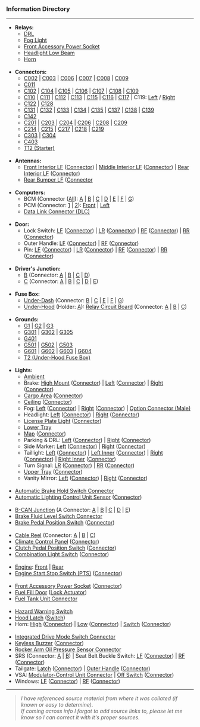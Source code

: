 ### Information Directory ###
---
* **Relays:**
  * [DRL]((Relay)%20DRL.pdf)
  * [Fog Light]((Relay)%20Fog%20Light.pdf)
  * [Front Accessory Power Socket]((Relay)%20Front%20Accessory%20Power%20Socket.pdf)
  * [Headlight Low Beam]((Relay)%20Headlight%20Low%20Beam.pdf)
  * [Horn]((Relay)%20Horn.pdf) <br><br>
* **Connectors:**
  * [C002](Connector%20C002.pdf) | [C003](Connector%20C003.pdf) | [C006](Connector%20C006.pdf) | [C007](Connector%20C007.pdf) | [C008](Connector%20C008.pdf) | [C009](Connector%20C009.pdf)
  * [C011](Connector%20C011.pdf)
  * [C102](Connector%20C102.pdf) | [C104](Connector%20C104.pdf) | [C105](Connector%20C105.pdf) | [C106](Connector%20C106.pdf) | [C107](Connector%20C107.pdf) | [C108](Connector%20C108.pdf) | [C109](Connector%20C109.pdf)
  * [C110](Connector%20C110.pdf) | [C111](Connector%20C111.pdf) | [C112](Connector%20C112.pdf) | [C113](Connector%20C113.pdf) | [C115](Connector%20C115.pdf) | [C116](Connector%20C116.pdf) | [C117](Connector%20C117.pdf) | C119: [Left](Connector%20C119%20(Left).pdf) / [Right](Connector%20C119%20(Right).pdf)
  * [C122](Connector%20C122.pdf) | [C128](Connector%20C128.pdf)
  * [C131](Connector%20C131.pdf) | [C132](Connector%20C132.pdf) | [C133](Connector%20C133.pdf) | [C134](Connector%20C134.pdf) | [C135](Connector%20C135.pdf) | [C137](Connector%20C137.pdf) | [C138](Connector%20C138.pdf) | [C139](Connector%20C139.pdf)
  * [C142](Connector%20C142.pdf)
  * [C201](Connector%20C201.pdf) | [C203](Connector%20C203.pdf) | [C204](Connector%20C204.pdf) | [C206](Connector%20C206.pdf) | [C208](Connector%20C208.pdf) | [C209](Connector%20C209.pdf)
  * [C214](Connector%20C214.pdf) | [C215](Connector%20C215.pdf) | [C217](Connector%20C217.pdf) | [C218](Connector%20C218.pdf) | [C219](Connector%20C219.pdf)
  * [C303](Connector%20C303.pdf) | [C304](Connector%20C304.pdf)
  * [C403](Connector%20C403.pdf)
  * [T12 (Starter)](Connector%20T2%20(Starter).pdf) <br><br>
* **Antennas:**
  * [Front Interior LF](Front%20Interior%20LF%20Antenna.pdf) ([Connector](Front%20Interior%20LF%20Antenna%20Connector.pdf)) | [Middle Interior LF](Middle%20Interior%20LF%20Antenna.pdf) ([Connector](Middle%20Interior%20LF%20Antenna%20Connector.pdf)) | [Rear Interior LF](Rear%20Interior%20Interior%20LF%20Antenna.pdf) ([Connector](Rear%20Interior%20Interior%20LF%20Antenna%20Connector.pdf))
  * [Rear Bumper LF](Rear%20Bumper%20Interior%20LF%20Antenna.pdf) ([Connector](Rear%20Bumper%20Interior%20LF%20Antenna%20Connector.pdf) <br><br>
* **Computers:**
  * BCM (Connector ([All](BCM%20Connectors%20(All).pdf)): [A](BCM%20Connector%20A.pdf) | [B](BCM%20Connector%20B.pdf) | [C](BCM%20Connector%20C.pdf) | [D](BCM%20Connector%20D.pdf) | [E](BCM%20Connector%20E.pdf) | [F](BCM%20Connector%20F.pdf) | [G](BCM%20Connector%20G.pdf))
  * PCM (Connector: [1](PCM%20Number%201%20Connector.pdf) | [2](PCM%20Number%202%20Connector.pdf)): [Front](Powertrain%20Control%20Module%20(PCM%20Front).pdf) | [Left](Powertrain%20Control%20Module%20(PCM%20Left).pdf)
  * [Data Link Connector (DLC)](Data%20Link%20Connector%20(DLC).pdf) <br><br>
* **Door:**
  * Lock Switch: [LF](LF%20Door%20Lock%20Switch.pdf) ([Connector](LF%20Door%20Lock%20Switch%20Connector.pdf)) | [LR](LR%20Door%20Lock%20Switch.pdf) ([Connector](LR%20Door%20Lock%20Switch%20Connector.pdf)) | [RF](RF%20Door%20Lock%20Switch.pdf) ([Connector](RF%20Door%20Lock%20Switch%20Connector.pdf)) | [RR](RR%20Door%20Lock%20Switch.pdf) ([Connector](RR%20Door%20Lock%20Switch%20Connector.pdf))
  * Outer Handle: [LF](LF%20Door%20Outer%20Handle.pdf) ([Connector](LF%20Door%20Outer%20Handle%20Connector.pdf)) | [RF](RF%20Door%20Outer%20Handle.pdf) ([Connector](RF%20Door%20Outer%20Handle%20Connector.pdf))
  * Pin: [LF](LF%20Door%20Pin.pdf) ([Connector](LF%20Door%20Pin%20Connector.pdf)) | [LR](LR%20Door%20Pin.pdf) ([Connector](LR%20Door%20Pin%20Connector.pdf)) | [RF](RF%20Door%20Pin.pdf) ([Connector](RF%20Door%20Pin%20Connector.pdf)) | [RR](RR%20Door%20Pin.pdf) ([Connector](RR%20Door%20Pin%20Connector.pdf)) <br><br>
* **Driver's Junction:**
  * [B](Driver's%20Junction%20B.pdf) (Connector: [A](Driver's%20Junction%20B%20(Connector%20A).pdf) | [B](Driver's%20Junction%20B%20(Connector%20B).pdf) | [C](Driver's%20Junction%20B%20(Connector%20C).pdf) | [D](Driver's%20Junction%20B%20(Connector%20D).pdf))
  * [C](Driver's%20Junction%20C.pdf) (Connector: [A](Driver's%20Junction%20C%20(Connector%20A).pdf) | [B](Driver's%20Junction%20C%20(Connector%20B).pdf) | [C](Driver's%20Junction%20C%20(Connector%20C).pdf) | [D](Driver's%20Junction%20C%20(Connector%20D).pdf) | [E](Driver's%20Junction%20C%20(Connector%20E).pdf)) <br><br>
* **Fuse Box:**
  * [Under-Dash](Fuse%20Box%20(Under-Dash).pdf) (Connector: [B](Fuse%20Box%20(Under-Dash)%20Connector%20B.pdf) | [C](Fuse%20Box%20(Under-Dash)%20Connector%20C.pdf) | [E](Fuse%20Box%20(Under-Dash)%20Connector%20E.pdf) | [F](Fuse%20Box%20(Under-Dash)%20Connector%20F.pdf) | [G](Fuse%20Box%20(Under-Dash)%20Connector%20G.pdf))
  * [Under-Hood](Fuse%20Box%20(Under-Hood).pdf) (Holder: [A](Fuse%20Box%20(Under-Hood)%20Holder%20A.pdf)): [Relay Circuit Board](Relay%20Circuit%20Board.pdf) (Connector: [A](Relay%20Circuit%20Board%20Connector%20A.pdf) | [B](Relay%20Circuit%20Board%20Connector%20B.pdf) | [C](Relay%20Circuit%20Board%20Connector%20C.pdf))<br><br>
* **Grounds:**
  * [G1](Ground%20G1.pdf) | [G2](Ground%20G2.pdf) | [G3](Ground%20G3.pdf)
  * [G301](Ground%20G301.pdf) | [G302](Ground%20G302.pdf) | [G305](Ground%20G305.pdf)
  * [G401](Ground%20G401.pdf)
  * [G501](Ground%20G501.pdf) | [G502](Ground%20G502.pdf) | [G503](Ground%20G503.pdf)
  * [G601](Ground%20G601.pdf) | [G602](Ground%20G602.pdf) | [G603](Ground%20G603.pdf) | [G604](Ground%20G604.pdf)
  * [T2 (Under-Hood Fuse Box)](Ground%20T2%20(Fuse%20Box%20-%20Engine).pdf) <br><br>
* **Lights:**
  * [Ambient](Ambient%20Light.pdf)
  * Brake: [High Mount](High%20Mount%20Brake%20Light.pdf) ([Connector](High%20Mount%20Brake%20Light%20Connector.pdf)) | [Left](Brake%20Light%20(Left).pdf) ([Connector](Brake%20Light%20Connector%20(Left).pdf)) | [Right](Brake%20Light%20(Right).pdf) ([Connector](Brake%20Light%20Connector%20(Right).pdf))
  * [Cargo Area](Cargo%20Area%20Light.pdf) ([Connector](Cargo%20Area%20Light%20Connector.pdf))
  * [Ceiling](Ceiling%20Light.pdf) ([Connector](Ceiling%20Light%20Connector.pdf))
  * Fog: [Left](Fog%20Light%20(Left).pdf) ([Connector](Fog%20Light%20Connector%20(Left).pdf)) | [Right](Fog%20Light%20(Right).pdf) ([Connector](Fog%20Light%20Connector%20(Right).pdf)) | [Option Connector (Male)](Fog%20Light%20Option%20Connector%20(Male).pdf)
  * Headlight: [Left](Headlight%20(Left).pdf) ([Connector](Headlight%20Connector%20(Left).pdf)) | [Right](Headlight%20(Right).pdf) ([Connector](Headlight%20Connector%20(Right).pdf))
  * [License Plate Light](Tailgate%20Outer%20Handle%20Lock%20Switch,%20License%20Plate%20Light.pdf) ([Connector](Tailgate%20Outer%20Handle,%20Lock%20Switch,%20License%20Plate%20Light%20Connector.pdf))
  * [Lower Tray](Lower%20Tray%20Light.pdf)
  * [Map](Front%20Individual%20Map%20Light.pdf) ([Connector](Front%20Individual%20Map%20Light%20Connector.pdf))
  * Parking & DRL: [Left](LF%20Parking,%20DRL.pdf) ([Connector](LF%20Parking,%20DRL%20Connector.pdf)) | [Right](RF%20Parking,%20DRL.pdf) ([Connector](RF%20Parking,%20DRL%20Connector.pdf))
  * Side Marker: [Left](LF%20Side%20Marker.pdf) ([Connector](LF%20Side%20Marker%20Connector.pdf)) | [Right](RF%20Side%20Marker.pdf) ([Connector](RF%20Side%20Marker%20Connector.pdf))
  * Taillight: [Left](Taillight%20(Left).pdf) ([Connector](Taillight%20Connector%20(Left).pdf)) | [Left Inner](Taillight%20(Left%20Inner).pdf) ([Connector](Taillight%20Connector%20(Left%20Inner).pdf)) | [Right](Taillight%20(Right).pdf) ([Connector](Taillight%20Connector%20(Right).pdf)) | [Right Inner](Taillight%20(Right%20Inner).pdf) ([Connector](Taillight%20Connector%20(Right%20Inner).pdf))
  * Turn Signal: [LR](LR%20Turn%20Signal%20Light.pdf) ([Connector](LR%20Turn%20Signal%20Light%20Connector.pdf)) | [RR](RR%20Turn%20Signal%20Light.pdf) ([Connector](RR%20Turn%20Signal%20Light%20Connector.pdf))
  * [Upper Tray](Upper%20Tray%20Light.pdf) ([Connector](Upper%20Tray%20Light%20Connector.pdf))
  * Vanity Mirror: [Left](LF%20Vanity%20Mirror%20Light.pdf) ([Connector](LF%20Vanity%20Mirror%20Light%20Connector.pdf)) | [Right](RF%20Vanity%20Mirror%20Light.pdf) ([Connector](RF%20Vanity%20Mirror%20Light%20Connector.pdf)) <br><br>
* [Automatic Brake Hold Switch Connector](Automatic%20Brake%20Hold%20Switch%20Connector.pdf)
* [Automatic Lighting Control Unit Sensor](Automatic%20Lighting%20Control%20Unit%20Sensor.pdf) ([Connector](Automatic%20Lighting%20Control%20Unit%20Sensor%20(Connector).pdf)) <br><br>
* [B-CAN Junction](B-CAN%20Junction.pdf) (A Connector: [A](B-CAN%20Junction%20A%20(Connector%20A).pdf) | [B](B-CAN%20Junction%20A%20(Connector%20B).pdf) | [C](B-CAN%20Junction%20A%20(Connector%20C).pdf) | [D](B-CAN%20Junction%20A%20(Connector%20D).pdf) | [E](B-CAN%20Junction%20A%20(Connector%20E).pdf))
* [Brake Fluid Level Switch Connector](Brake%20Fluid%20Level%20Switch%20Connector.pdf)
* [Brake Pedal Position Switch](Brake%20Pedal%20Position%20Switch%20.pdf) ([Connector](Brake%20Pedal%20Position%20Switch%20Connector.pdf))<br><br>
* [Cable Reel](Cable%20Reel.pdf) (Connector: [A](Cable%20Reel%20(Connector%20A).pdf) | [B](Cable%20Reel%20(Connector%20B).pdf) | [C](Cable%20Reel%20(Connector%20C).pdf))
* [Climate Control Panel](Climate%20Control%20Panel.pdf) ([Connector](Climate%20Control%20Panel%20Connector.pdf))
* [Clutch Pedal Position Switch](Clutch%20Pedal%20Position%20Switch.pdf) ([Connector](Clutch%20Pedal%20Position%20Switch%20Connector.pdf))
* [Combination Light Switch](Combination%20Light%20Switch.pdf) ([Connector](Combination%20Light%20Switch%20Connector.pdf)) <br><br>
* [Engine](Engine.pdf): [Front](Engine%20(Front).pdf) | [Rear](Engine%20(Rear).pdf)
* [Engine Start Stop Switch (PTS)](Engine%20Start%20Stop%20Switch%20(PTS).pdf) ([Connector](Engine%20Start%20Stop%20Switch%20(PTS)%20Connector.pdf)) <br><br>
* [Front Accessory Power Socket](Front%20Accessory%20Power%20Socket.pdf) ([Connector](Front%20Accessory%20Power%20Socket%20Connector.pdf))
* [Fuel Fill Door](Fuel%20Fill%20Door.pdf) ([Lock Actuator](Fuel%20Fill%20Door%20Lock%20Actuator.pdf))
* [Fuel Tank Unit Connector](Fuel%20Tank%20Unit%20Connector.pdf) <br><br>
* [Hazard Warning Switch](Hazard%20Warning%20Switch.pdf)
* [Hood Latch](Hood%20Latch.pdf) ([Switch](Hood%20Latch%20Switch.pdf))
* Horn: [High](Horn%20High.pdf) ([Connector](Horn%20High%20Connector.pdf)) | [Low](Horn%20Low.pdf) ([Connector](Horn%20Low%20Connector.pdf)) | [Switch](Horn%20Switch.pdf) ([Connector](Horn%20Switch%20Connector.pdf)) <br><br>
* [Integrated Drive Mode Switch Connector](Integrated%20Drive%20Mode%20Switch%20Connector.pdf)
* [Keyless Buzzer](Keyless%20Buzzer.pdf) ([Connector](Keyless%20Buzzer%20Connector.pdf))
* [Rocker Arm Oil Pressure Sensor Connector](Rocker%20Arm%20Oil%20Pressure%20Sensor%20Connector.pdf)
* SRS (Connector: [A](SRS%20Unit%20Connector%20A.pdf) | [B](SRS%20Unit%20Connector%20B.pdf)) | Seat Belt Buckle Switch: [LF](LF%20Seat%20Belt%20Buckle%20Switch.odf) ([Connector](LF%20Seat%20Belt%20Buckle%20Switch%20Connector.pdf)) | [RF](RF%20Seat%20Belt%20Buckle%20Switch.odf) ([Connector](RF%20Seat%20Belt%20Buckle%20Switch%20Connector.pdf))
* Tailgate: [Latch](Tailgate%20Latch.pdf) ([Connector](Tailgate%20Latch%20Connector.pdf)) | [Outer Handle](Tailgate%20Outer%20Handle%20Lock%20Switch,%20License%20Plate%20Light.pdf) ([Connector](Tailgate%20Outer%20Handle,%20Lock%20Switch,%20License%20Plate%20Light%20Connector.pdf))
* VSA: [Modulator-Control Unit Connector](VSA%20Modulator-Control%20Unit%20Connector.pdf) | [Off Switch](VSA%20Off%20Switch.pdf) ([Connector](VSA%20Off%20Switch%20Connector.pdf))
* Windows: [LF](LF%20Power%20Window%20Master%20Switch.pdf) ([Connector](LF%20Power%20Window%20Master%20Switch%20Connector.pdf)) | [RF](RF%20Power%20Window%20Switch.pdf) ([Connector](RF%20Power%20Window%20Switch%20Connector.pdf))

---
> _I have referenced source material from where it was collated (if known or easy to determine). <br>If coming across info I forgot to add source links to, please let me know so I can correct it with it's proper sources._
